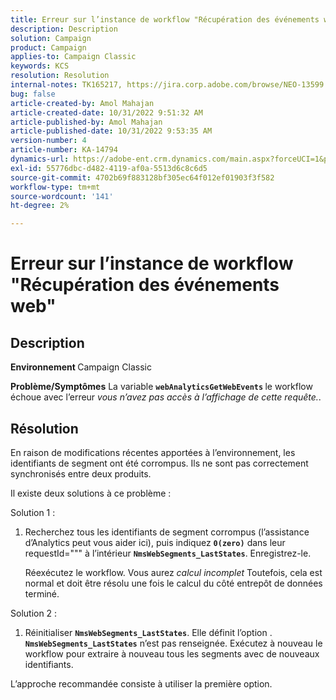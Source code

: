 ```yaml
---
title: Erreur sur l’instance de workflow "Récupération des événements web"
description: Description
solution: Campaign
product: Campaign
applies-to: Campaign Classic
keywords: KCS
resolution: Resolution
internal-notes: TK165217, https://jira.corp.adobe.com/browse/NEO-13599
bug: false
article-created-by: Amol Mahajan
article-created-date: 10/31/2022 9:51:32 AM
article-published-by: Amol Mahajan
article-published-date: 10/31/2022 9:53:35 AM
version-number: 4
article-number: KA-14794
dynamics-url: https://adobe-ent.crm.dynamics.com/main.aspx?forceUCI=1&pagetype=entityrecord&etn=knowledgearticle&id=87914594-0159-ed11-9561-6045bd006079
exl-id: 55776dbc-d482-4119-af0a-5513d6c8c6d5
source-git-commit: 4702b69f883128bf305ec64f012ef01903f3f582
workflow-type: tm+mt
source-wordcount: '141'
ht-degree: 2%

---
```


# Erreur sur l’instance de workflow &quot;Récupération des événements web&quot;

## Description

<b>Environnement </b>
Campaign Classic


<b>Problème/Symptômes</b>
La variable <b>`webAnalyticsGetWebEvents` </b>le workflow échoue avec l’erreur *vous n’avez pas accès à l’affichage de cette requête.*.


## Résolution


En raison de modifications récentes apportées à l’environnement, les identifiants de segment ont été corrompus. Ils ne sont pas correctement synchronisés entre deux produits.

Il existe deux solutions à ce problème :

Solution 1 :

1. Recherchez tous les identifiants de segment corrompus (l’assistance d’Analytics peut vous aider ici), puis indiquez <b>`0(zero)`</b> dans leur requestId=&quot;&quot;&quot; à l’intérieur <b>`NmsWebSegments_LastStates`</b>. Enregistrez-le.

   Réexécutez le workflow. Vous aurez *calcul incomplet* Toutefois, cela est normal et doit être résolu une fois le calcul du côté entrepôt de données terminé.


Solution 2 :

1. Réinitialiser <b>`NmsWebSegments_LastStates`</b>. Elle définit l’option . <b>`NmsWebSegments_LastStates`</b> n’est pas renseignée. Exécutez à nouveau le workflow pour extraire à nouveau tous les segments avec de nouveaux identifiants.




L’approche recommandée consiste à utiliser la première option.
